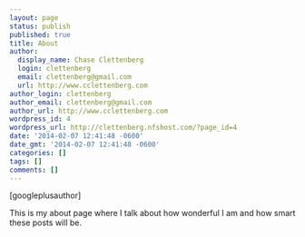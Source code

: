 ```yaml
---
layout: page
status: publish
published: true
title: About
author:
  display_name: Chase Clettenberg
  login: clettenberg
  email: clettenberg@gmail.com
  url: http://www.cclettenberg.com
author_login: clettenberg
author_email: clettenberg@gmail.com
author_url: http://www.cclettenberg.com
wordpress_id: 4
wordpress_url: http://clettenberg.nfshost.com/?page_id=4
date: '2014-02-07 12:41:48 -0600'
date_gmt: '2014-02-07 12:41:48 -0600'
categories: []
tags: []
comments: []
---
```

<p>[googleplusauthor]</p>
<p>This is my about page where I talk about how wonderful I am and how smart these posts will be.</p>
